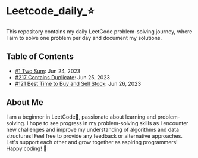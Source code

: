 # Leetcode_daily_⭐
This repository contains my daily LeetCode problem-solving journey, where I aim to solve one problem per day and document my solutions.

## Table of Contents
- [#1 Two Sum](Problems/1.Two_sum.md): Jun 24, 2023
- [#217 Contains Duplicate](Problems/217.Contains_duplicate.md): Jun 25, 2023
- [#121 Best Time to Buy and Sell Stock](Problems/121.Best_time_2_buy_sell_stock.md): Jun 26, 2023 

## About Me
I am a beginner in LeetCode🔰, passionate about learning and problem-solving. I hope to see progress in my problem-solving skills as I encounter new challenges and improve my understanding of algorithms and data structures! 
Feel free to provide any feedback or alternative approaches. Let's support each other and grow together as aspiring programmers!
Happy coding! 🚀
